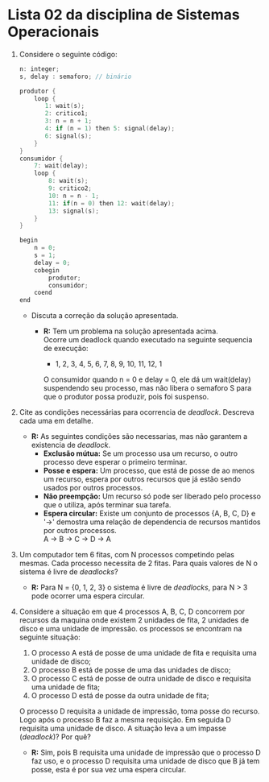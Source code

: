 # Lista 02 da disciplina de Sistemas Operacionais

1. Considere o seguinte código:

    ```go
    n: integer;
    s, delay : semaforo; // binário

    produtor {
        loop {
           1: wait(s);
           2: critico1;
           3: n = n + 1;
           4: if (n = 1) then 5: signal(delay);
           6: signal(s);
        }
    }
    consumidor {
        7: wait(delay);
        loop {
            8: wait(s);
            9: critico2;
            10: n = n - 1;
            11: if(n = 0) then 12: wait(delay);
            13: signal(s);
        }
    }

    begin
        n = 0;
        s = 1;
        delay = 0;
        cobegin
            produtor;
            consumidor;
        coend
    end
    ```

    - Discuta a correção da solução apresentada.

        - **R:** Tem um problema na solução apresentada acima.<br>
          Ocorre um deadlock quando executado na seguinte sequencia de execução:

            - 1, 2, 3, 4, 5, 6, 7, 8, 9, 10, 11, 12, 1

            O consumidor quando n &equals; 0 e delay &equals; 0, ele dá um wait(delay)
            suspendendo seu processo, mas não libera o semaforo S para que o produtor
            possa produzir, pois foi suspenso.

2. Cite as condições necessárias para ocorrencia de _deadlock_.
   Descreva cada uma em detalhe.

    - **R:** As seguintes condições são necessarias, mas não garantem a existencia de _deadlock_.
        - **Exclusão mútua:**
          Se um processo usa um recurso, o outro processo deve esperar
          o primeiro terminar.
        - **Posse e espera:** Um processo, que está de posse de ao menos um
          recurso, espera por outros recursos que já estão sendo usados por
          outros processos.
        - **Não preempção:** Um recurso só pode ser liberado pelo processo
          que o utiliza, após terminar sua tarefa.
        - **Espera circular:** Existe um conjunto de processos {A, B, C, D}
          e '&rarr;' demostra uma relação de dependencia de recursos mantidos por outros processos.<br>
          A &rarr; B &rarr; C &rarr; D &rarr; A

3. Um computador tem 6 fitas, com N processos competindo pelas mesmas.
   Cada processo necessita de 2 fitas. Para quais valores de N o sistema
   é livre de _deadlocks_?

    - **R:** Para N = {0, 1, 2, 3} o sistema é livre de _deadlocks_, para N > 3
      pode ocorrer uma espera circular.

4. Considere a situação em que 4 processos A, B, C, D concorrem por recursos
   da maquina onde existem 2 unidades de fita, 2 unidades de disco e uma
   unidade de impressão. os processos se encontram na seguinte situação:

    1. O processo A está de posse de uma unidade de fita e requisita uma
       unidade de disco;
    2. O processo B está de posse de uma das unidades de disco;
    3. O processo C está de posse de outra unidade de disco e requisita uma
       unidade de fita;
    4. O processo D está de posse da outra unidade de fita;

    O processo D requisita a unidade de impressão, toma posse do recurso.
    Logo após o processo B faz a mesma requisição. Em seguida D requisita
    uma unidade de disco. A situação leva a um impasse (_deadlock_)? Por quê?

    - **R:** Sim, pois B requisita uma unidade de impressão que o processo D faz uso,
      e o processo D requisita uma unidade de disco que B já tem posse, esta
      é por sua vez uma espera circular.
